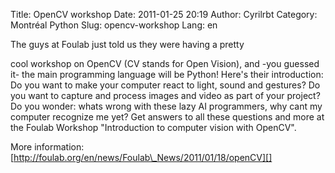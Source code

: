 Title: OpenCV workshop
Date: 2011-01-25 20:19
Author: Cyrilrbt
Category: Montréal Python
Slug: opencv-workshop
Lang: en

<!--:en-->﻿The guys at Foulab just told us they were having a pretty
cool workshop on OpenCV (CV stands for Open Vision), and -you guessed
it- the main programming language will be Python! Here's their
introduction: Do you want to make your computer react to light, sound
and gestures? Do you want to capture and process images and video as
part of your project? Do you wonder: whats wrong with these lazy AI
programmers, why cant my computer recognize me yet? Get answers to all
these questions and more at the Foulab Workshop "Introduction to
computer vision with OpenCV".

More information:
[http://foulab.org/en/news/Foulab\_News/2011/01/18/openCV][]<!--:-->

  [http://foulab.org/en/news/Foulab\_News/2011/01/18/openCV]: http://foulab.org/en/news/Foulab_News/2011/01/18/openCV
